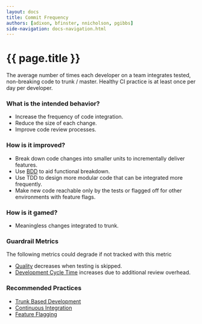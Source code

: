 ```yaml
---
layout: docs
title: Commit Frequency
authors: [adixon, bfinster, nnicholson, pgibbs]
side-navigation: docs-navigation.html
---
```


# {{ page.title }}

The average number of times each developer on a team integrates tested,
non-breaking code to trunk / master. Healthy CI practice is at least once per
day per developer.

### What is the intended behavior?

- Increase the frequency of code integration.
- Reduce the size of each change.
- Improve code review processes.

### How is it improved?

- Break down code changes into smaller units to incrementally deliver features.
- Use [BDD](../lean/work-decomposition/behavior-driven-development.html) to aid
  functional breakdown.
- Use TDD to design more modular code that can be integrated more frequently.
- Make new code reachable only by the tests or flagged off for other
  environments with feature flags.

### How is it gamed?

- Meaningless changes integrated to trunk.

### Guardrail Metrics

The following metrics could degrade if not tracked with this metric

- [Quality](./quality.html) decreases when testing is skipped.
- [Development Cycle Time](./development-cycle-time.html) increases due to
  additional review overhead.

### Recommended Practices

- [Trunk Based Development](https://trunkbaseddevelopment.com/)
- [Continuous Integration](https://martinfowler.com/articles/continuousIntegration.html)
- [Feature Flagging](https://martinfowler.com/articles/feature-toggles.html)
